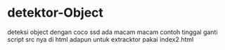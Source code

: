 # detektor-Object
deteksi object dengan coco ssd
ada macam macam contoh tinggal ganti script src nya di html
adapun untuk extracktor pakai index2.html

